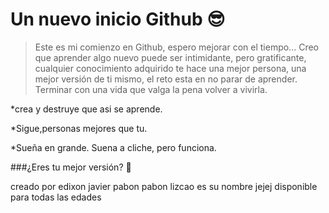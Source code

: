 # Un nuevo inicio Github 😎
>Este es mi comienzo en Github, espero mejorar con el tiempo...
Creo que aprender algo nuevo puede ser intimidante, pero gratificante, cualquier conocimiento adquirido te hace una mejor persona, una mejor versión de ti mismo, el reto esta en no parar de aprender. 
Terminar con una vida que valga la pena volver a vivirla. 

*crea y destruye que asi se aprende. 

*Sigue,personas mejores que tu. 

*Sueña en grande. Suena a cliche, pero funciona. 

###¿Eres tu mejor versión? 🤩

creado por edixon javier pabon 
pabon lizcao es su nombre jejej 
disponible para todas las edades 